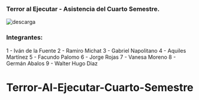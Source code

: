 ### Terror al Ejecutar - Asistencia del Cuarto Semestre.

![descarga](https://github.com/CodeSystem2022/Terror-Al-Ejecutar-Cuarto-Semestre/assets/95314959/592bdbc7-4a22-4e51-bd39-0c01f922a51e)


### Integrantes:


1 - Iván de la Fuente
2 - Ramiro Michat
3 - Gabriel Napolitano
4 - Aquiles Martínez
5 - Facundo Palomo
6 - Jorge Rojas
7 - Vanesa Moreno
8 - Germán Abalos
9 - Walter Hugo Diaz
# Terror-Al-Ejecutar-Cuarto-Semestre
